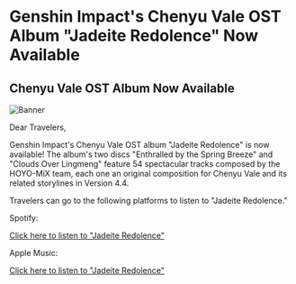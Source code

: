 # Genshin Impact's Chenyu Vale OST Album "Jadeite Redolence" Now Available
## Chenyu Vale OST Album Now Available
![Banner](https://sdk.hoyoverse.com/upload/ann/2024/03/20/dedf38a7b7f90578df3ebf07f6184a42_7037148211438702334.jpg)

Dear Travelers,

Genshin Impact's Chenyu Vale OST album "Jadeite Redolence" is now available! The album's two discs "Enthralled by the Spring Breeze" and "Clouds Over Lingmeng" feature 54 spectacular tracks composed by the HOYO-MiX team, each one an original composition for Chenyu Vale and its related storylines in Version 4.4.

Travelers can go to the following platforms to listen to "Jadeite Redolence."

Spotify:

[Click here to listen to "Jadeite Redolence"](https://open.spotify.com/album/4jt8sLOJrMDMM8XLuDfCGz)

Apple Music:

[Click here to listen to "Jadeite Redolence"](https://music.apple.com/us/album/1737205331)
